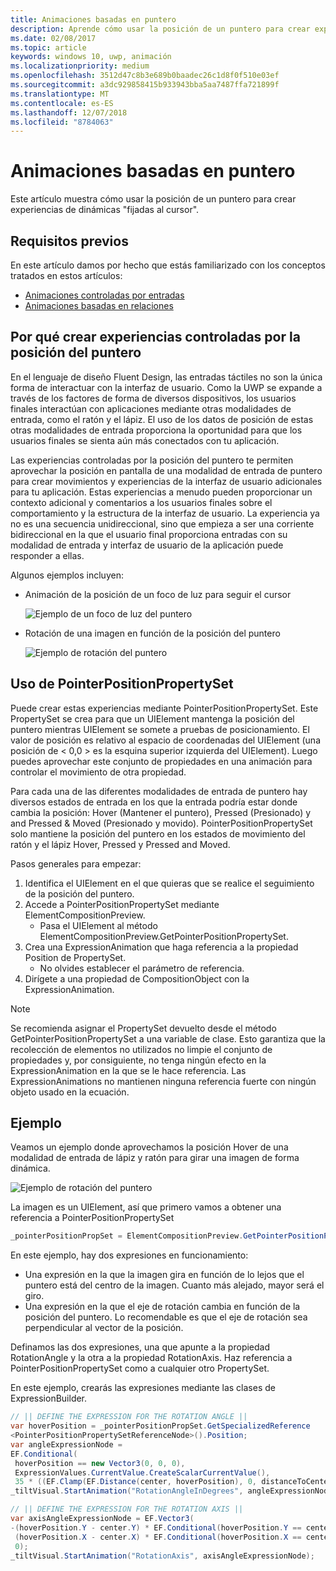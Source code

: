 ```yaml
---
title: Animaciones basadas en puntero
description: Aprende cómo usar la posición de un puntero para crear experiencias dinámicas "fijadas al cursor".
ms.date: 02/08/2017
ms.topic: article
keywords: windows 10, uwp, animación
ms.localizationpriority: medium
ms.openlocfilehash: 3512d47c8b3e689b0baadec26c1d8f0f510e03ef
ms.sourcegitcommit: a3dc929858415b933943bba5aa7487ffa721899f
ms.translationtype: MT
ms.contentlocale: es-ES
ms.lasthandoff: 12/07/2018
ms.locfileid: "8784063"
---
```

# <a name="pointer-based-animations"></a>Animaciones basadas en puntero

Este artículo muestra cómo usar la posición de un puntero para crear experiencias de dinámicas "fijadas al cursor".

## <a name="prerequisites"></a>Requisitos previos

En este artículo damos por hecho que estás familiarizado con los conceptos tratados en estos artículos:

- [Animaciones controladas por entradas](input-driven-animations.md)
- [Animaciones basadas en relaciones](relation-animations.md)

## <a name="why-create-pointer-position-driven-experiences"></a>Por qué crear experiencias controladas por la posición del puntero

En el lenguaje de diseño Fluent Design, las entradas táctiles no son la única forma de interactuar con la interfaz de usuario. Como la UWP se expande a través de los factores de forma de diversos dispositivos, los usuarios finales interactúan con aplicaciones mediante otras modalidades de entrada, como el ratón y el lápiz. El uso de los datos de posición de estas otras modalidades de entrada proporciona la oportunidad para que los usuarios finales se sienta aún más conectados con tu aplicación.

Las experiencias controladas por la posición del puntero te permiten aprovechar la posición en pantalla de una modalidad de entrada de puntero para crear movimientos y experiencias de la interfaz de usuario adicionales para tu aplicación. Estas experiencias a menudo pueden proporcionar un contexto adicional y comentarios a los usuarios finales sobre el comportamiento y la estructura de la interfaz de usuario. La experiencia ya no es una secuencia unidireccional, sino que empieza a ser una corriente bidireccional en la que el usuario final proporciona entradas con su modalidad de entrada y interfaz de usuario de la aplicación puede responder a ellas.

Algunos ejemplos incluyen:

- Animación de la posición de un foco de luz para seguir el cursor

    ![Ejemplo de un foco de luz del puntero](images/animation/spotlight-reveal.gif)

- Rotación de una imagen en función de la posición del puntero

    ![Ejemplo de rotación del puntero](images/animation/pointer-rotate.gif)

## <a name="using-pointerpositionpropertyset"></a>Uso de PointerPositionPropertySet

Puede crear estas experiencias mediante PointerPositionPropertySet. Este PropertySet se crea para que un UIElement mantenga la posición del puntero mientras UIElement se somete a pruebas de posicionamiento. El valor de posición es relativo al espacio de coordenadas del UIElement (una posición de < 0,0 > es la esquina superior izquierda del UIElement). Luego puedes aprovechar este conjunto de propiedades en una animación para controlar el movimiento de otra propiedad.

Para cada una de las diferentes modalidades de entrada de puntero hay diversos estados de entrada en los que la entrada podría estar donde cambia la posición: Hover (Mantener el puntero), Pressed (Presionado) y and Pressed & Moved (Presionado y movido). PointerPositionPropertySet solo mantiene la posición del puntero en los estados de movimiento del ratón y el lápiz Hover, Pressed y Pressed and Moved.

Pasos generales para empezar:

1. Identifica el UIElement en el que quieras que se realice el seguimiento de la posición del puntero.
1. Accede a PointerPositionPropertySet mediante ElementCompositionPreview.
    - Pasa el UIElement al método ElementCompositionPreview.GetPointerPositionPropertySet.
1. Crea una ExpressionAnimation que haga referencia a la propiedad Position de PropertySet.
    - No olvides establecer el parámetro de referencia.
1. Dirígete a una propiedad de CompositionObject con la ExpressionAnimation.

> [!NOTE]
> Se recomienda asignar el PropertySet devuelto desde el método GetPointerPositionPropertySet a una variable de clase. Esto garantiza que la recolección de elementos no utilizados no limpie el conjunto de propiedades y, por consiguiente, no tenga ningún efecto en la ExpressionAnimation en la que se le hace referencia. Las ExpressionAnimations no mantienen ninguna referencia fuerte con ningún objeto usado en la ecuación.

## <a name="example"></a>Ejemplo

Veamos un ejemplo donde aprovechamos la posición Hover de una modalidad de entrada de lápiz y ratón para girar una imagen de forma dinámica.

![Ejemplo de rotación del puntero](images/animation/pointer-rotate.gif)

La imagen es un UIElement, así que primero vamos a obtener una referencia a PointerPositionPropertySet

```csharp
_pointerPositionPropSet = ElementCompositionPreview.GetPointerPositionPropertySet(UIElement element);
```

En este ejemplo, hay dos expresiones en funcionamiento:

- Una expresión en la que la imagen gira en función de lo lejos que el puntero está del centro de la imagen. Cuanto más alejado, mayor será el giro.
- Una expresión en la que el eje de rotación cambia en función de la posición del puntero. Lo recomendable es que el eje de rotación sea perpendicular al vector de la posición.

Definamos las dos expresiones, una que apunte a la propiedad RotationAngle y la otra a la propiedad RotationAxis. Haz referencia a PointerPositionPropertySet como a cualquier otro PropertySet.

En este ejemplo, crearás las expresiones mediante las clases de ExpressionBuilder.

```csharp
// || DEFINE THE EXPRESSION FOR THE ROTATION ANGLE ||
var hoverPosition = _pointerPositionPropSet.GetSpecializedReference
<PointerPositionPropertySetReferenceNode>().Position;
var angleExpressionNode =
EF.Conditional(
 hoverPosition == new Vector3(0, 0, 0),
 ExpressionValues.CurrentValue.CreateScalarCurrentValue(),
 35 * ((EF.Clamp(EF.Distance(center, hoverPosition), 0, distanceToCenter) % distanceToCenter) / distanceToCenter));
_tiltVisual.StartAnimation("RotationAngleInDegrees", angleExpressionNode);

// || DEFINE THE EXPRESSION FOR THE ROTATION AXIS ||
var axisAngleExpressionNode = EF.Vector3(
-(hoverPosition.Y - center.Y) * EF.Conditional(hoverPosition.Y == center.Y, 0, 1),
 (hoverPosition.X - center.X) * EF.Conditional(hoverPosition.X == center.X, 0, 1),
 0);
_tiltVisual.StartAnimation("RotationAxis", axisAngleExpressionNode);
```